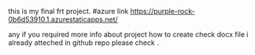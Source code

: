 this is my final frt project. #azure link https://purple-rock-0b6d53910.1.azurestaticapps.net/

any if you required more info about project how to create check docx file i already atteched in github repo please check .
